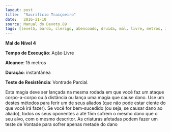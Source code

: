 ```yaml
---
layout: post
title:  "Sacrifício Traiçoeiro"
date:   2016-11-10
source: Manual do Devoto.89
tags: [level5, bardo, clerigo, abencoado, druida, mal, livre, metros, instantanea, vontade, parcial]
---
```


**Mal de Nível 4**

**Tempo de Execução**: Ação Livre

**Alcance**: 15 metros

**Duração**: instantânea

**Teste de Resistência**: Vontrade Parcial.

Esta magia deve ser lançada na mesma rodada em que você faz um ataque 
corpo-a-corpo ou à distância ou lança 
uma magia que cause dano. Use um destes métodos para ferir um de seus aliados 
(que não pode estar ciente do que você 
irá fazer). Se você for bem-sucedido (ou 
seja, se causar dano ao aliado), todos os 
seus oponentes a até 15m sofrem o mesmo dano que o seu alvo, com o mesmo 
descritor. As criaturas afetadas podem 
fazer um teste de Vontade para sofrer 
apenas metade do dano
